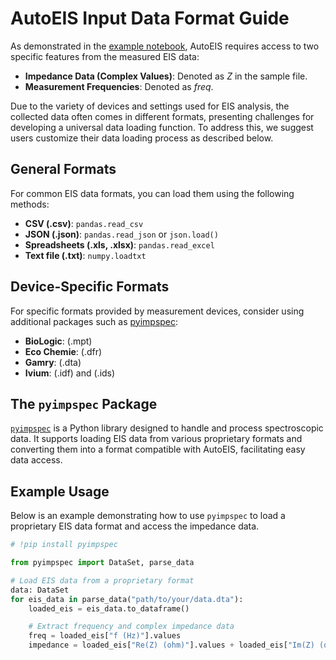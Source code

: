 # AutoEIS Input Data Format Guide

As demonstrated in the [example notebook](https://github.com/AUTODIAL/AutoEIS/blob/main/examples/demos/basic_workflow.ipynb), AutoEIS requires access to two specific features from the measured EIS data:
- **Impedance Data (Complex Values)**: Denoted as *Z* in the sample file.
- **Measurement Frequencies**: Denoted as *freq*.

Due to the variety of devices and settings used for EIS analysis, the collected data often comes in different formats, presenting challenges for developing a universal data loading function. To address this, we suggest users customize their data loading process as described below.

## General Formats
For common EIS data formats, you can load them using the following methods:
- **CSV (.csv)**: `pandas.read_csv`
- **JSON (.json)**: `pandas.read_json` or `json.load()`
- **Spreadsheets (.xls, .xlsx)**: `pandas.read_excel`
- **Text file (.txt)**: `numpy.loadtxt`

## Device-Specific Formats
For specific formats provided by measurement devices, consider using additional packages such as [pyimpspec](https://vyrjana.github.io/pyimpspec/index.html):
- **BioLogic**: (.mpt)
- **Eco Chemie**: (.dfr)
- **Gamry**: (.dta)
- **Ivium**: (.idf) and (.ids)

## The `pyimpspec` Package
[`pyimpspec`](https://vyrjana.github.io/pyimpspec/index.html) is a Python library designed to handle and process spectroscopic data. It supports loading EIS data from various proprietary formats and converting them into a format compatible with AutoEIS, facilitating easy data access.

## Example Usage
Below is an example demonstrating how to use `pyimpspec` to load a proprietary EIS data format and access the impedance data.

```python
# !pip install pyimpspec

from pyimpspec import DataSet, parse_data

# Load EIS data from a proprietary format
data: DataSet
for eis_data in parse_data("path/to/your/data.dta"):
    loaded_eis = eis_data.to_dataframe()

    # Extract frequency and complex impedance data
    freq = loaded_eis["f (Hz)"].values
    impedance = loaded_eis["Re(Z) (ohm)"].values + loaded_eis["Im(Z) (ohm)"].values * 1j
